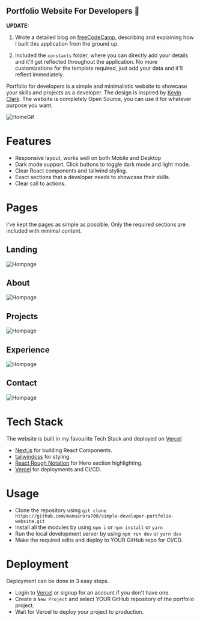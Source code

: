 ## Portfolio Website For Developers 💯

**UPDATE:**


1. Wrote a detailed blog on [freeCodeCamp](https://www.freecodecamp.org/news/how-to-build-a-portfolio-site-with-nextjs-tailwindcss/), describing and explaining how I built this application from the ground up.

2. Included the `constants` folder, where you can directly add your details and it'll get reflected throughout the application. No more customizations for the template required, just add your data and it'll reflect immediately.

Portfolio for developers is a simple and minimalistic website to showcase your skills and projects as a developer. The design is inspired by [Kevin Clark](https://kevinclark.ca). The website is completely Open Source, you can use it for whatever purpose you want.

![HomeGif](https://github.com/manuarora700/simple-developer-portfolio-website/blob/main/demo-images/websitegif.gif)

# Features

- Responsive layout, works well on both Mobile and Desktop
- Dark mode support. Click buttons to toggle dark mode and light mode.
- Clear React components and tailwind styling.
- Exact sections that a developer needs to showcase their skills.
- Clear call to actions.

# Pages

I've kept the pages as simple as possible. Only the required sections are included with minimal content.

## Landing

![Hompage](https://github.com/manuarora700/simple-developer-portfolio-website/blob/main/demo-images/home.png)

## About

![Hompage](https://github.com/manuarora700/simple-developer-portfolio-website/blob/main/demo-images/about.png)

## Projects

![Hompage](https://github.com/manuarora700/simple-developer-portfolio-website/blob/main/demo-images/projects.png)

## Experience

![Hompage](https://github.com/manuarora700/simple-developer-portfolio-website/blob/main/demo-images/experience.png)

## Contact

![Hompage](https://github.com/manuarora700/simple-developer-portfolio-website/blob/main/demo-images/contact.png)

# Tech Stack

The website is built in my favourite Tech Stack and deployed on [Vercel](https://vercel.com)

- [Next.js](https://nextjs.org) for building React Components.
- [tailwindcss](https://tailwindcss.com) for styling.
- [React Rough Notation](https://roughnotation.com) for Hero section highlighting.
- [Vercel](https://vercel.com) for deployments and CI/CD.

# Usage

- Clone the repository using `git clone https://github.com/manuarora700/simple-developer-portfolio-website.git`
- Install all the modules by using `npm i` or `npm install` or `yarn`
- Run the local development server by using `npm run dev` or `yarn dev`
- Make the required edits and deploy to YOUR GitHub repo for CI/CD.

# Deployment

Deployment can be done in 3 easy steps.

- Login to [Vercel](https://vercel.com) or signup for an account if you don't have one.
- Create a `New Project` and select YOUR GitHub repository of the portfolio project.
- Wait for Vercel to deploy your project to production.


